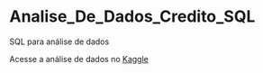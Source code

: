 # Analise_De_Dados_Credito_SQL
SQL para análise de dados

Acesse a análise de dados no [Kaggle](https://www.kaggle.com/joaommoura/an-lise-de-dados-de-cr-dito-com-sql)
